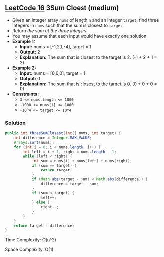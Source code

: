 ## [LeetCode 16](https://leetcode.com/problems/3sum-closest/) 3Sum Cloest (medium)

- Given an integer array `nums` of length `n` and an integer `target`, find three integers in `nums` such that the sum is closest to `target`.
- Return _the sum of the three integers_.
- You may assume that each input would have exactly one solution.
- **Example 1:**
    - **Input:** nums = [-1,2,1,-4], target = 1
    - **Output:** 2
    - **Explanation:** The sum that is closest to the target is 2. (-1 + 2 + 1 = 2).
- **Example 2:**
    - **Input:** nums = [0,0,0], target = 1
    - **Output:** 0
    - **Explanation:** The sum that is closest to the target is 0. (0 + 0 + 0 = 0).
- **Constraints:**
    -   `3 <= nums.length <= 1000`
    -   `-1000 <= nums[i] <= 1000`
    -   `-10^4 <= target <= 10^4`

### Solution

```java
public int threeSumClosest(int[] nums, int target) {
    int difference = Integer.MAX_VALUE;
    Arrays.sort(nums);
    for (int i = 0; i < nums.length; i++) {
        int left = i + 1, right = nums.length - 1;
        while (left < right) {
            int sum = nums[i] + nums[left] + nums[right];
            if (sum == target) {
                return target;
            }
            if (Math.abs(target - sum) < Math.abs(difference)) {
                difference = target - sum;
            }
            if (sum < target) {
                left++;
            } else {
                right--;
            }
        }
    }
    return target - difference;
}
```

Time Complexity: O(n^2)

Space Complexity: O(1)

